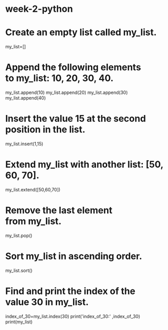 # week-2-python
# Create an empty list called my_list.
my_list=[]
# Append the following elements to my_list: 10, 20, 30, 40.
my_list.append(10)
my_list.append(20)
my_list.append(30)
my_list.append(40)
# Insert the value 15 at the second position in the list.
my_list.insert(1,15)
# Extend my_list with another list: [50, 60, 70].
my_list.extend([50,60,70])
# Remove the last element from my_list.
my_list.pop()
# Sort my_list in ascending order.
my_list.sort()
# Find and print the index of the value 30 in my_list.
index_of_30=my_list.index(30)
print('index_of_30:' ,index_of_30)
print(my_list)
